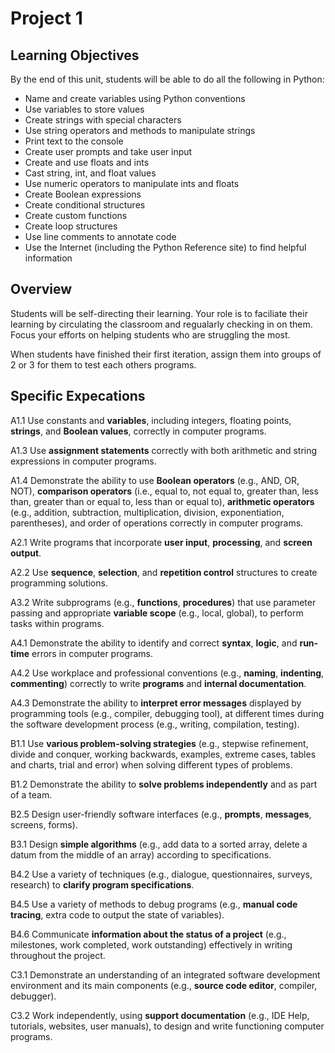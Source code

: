 # Project 1

## Learning Objectives
By the end of this unit, students will be able to do all the following in Python:

* Name and create variables using Python conventions
* Use variables to store values
* Create strings with special characters
* Use string operators and methods to manipulate strings
* Print text to the console
* Create user prompts and take user input
* Create and use floats and ints
* Cast string, int, and float values
* Use numeric operators to manipulate ints and floats
* Create Boolean expressions
* Create conditional structures
* Create custom functions
* Create loop structures
* Use line comments to annotate code
* Use the Internet (including the Python Reference site) to find helpful information


## Overview

Students will be self-directing their learning. Your role is to faciliate their learning by circulating the classroom and regualarly checking in on them. Focus your efforts on helping students who are struggling the most.

When students have finished their first iteration, assign them into groups of 2 or 3 for them to test each others programs.

## Specific Expecations

A1.1 Use constants and **variables**, including integers, floating points, **strings**, and **Boolean values**, correctly in computer programs.

A1.3 Use **assignment statements** correctly with both arithmetic and string expressions in computer programs.

A1.4 Demonstrate the ability to use **Boolean operators** (e.g., AND, OR, NOT), **comparison operators** (i.e., equal to, not equal to, greater than, less than, greater than or equal to, less than or equal to), **arithmetic operators** (e.g., addition, subtraction, multiplication, division, exponentiation, parentheses), and order of operations correctly in computer programs.

A2.1 Write programs that incorporate **user input**, **processing**, and **screen output**.

A2.2 Use **sequence**, **selection**, and **repetition control** structures to create programming solutions.

A3.2 Write subprograms (e.g., **functions**, **procedures**) that use parameter passing and appropriate **variable scope** (e.g., local, global), to perform tasks within programs.

A4.1 Demonstrate the ability to identify and correct **syntax**, **logic**, and **run-time** errors in computer programs.

A4.2 Use workplace and professional conventions (e.g., **naming**, **indenting**, **commenting**) correctly to write **programs** and **internal documentation**.

A4.3 Demonstrate the ability to **interpret error messages** displayed by programming tools (e.g., compiler, debugging tool), at different times during the software development process (e.g., writing, compilation, testing).

B1.1 Use **various problem-solving strategies** (e.g., stepwise refinement, divide and conquer, working backwards, examples, extreme cases, tables and charts, trial and error) when solving different types of problems.

B1.2 Demonstrate the ability to **solve problems independently** and as part of a team.

B2.5 Design user-friendly software interfaces (e.g., **prompts**, **messages**, screens, forms).

B3.1 Design **simple algorithms** (e.g., add data to a sorted array, delete a datum from the middle of an array) according to specifications.

B4.2 Use a variety of techniques (e.g., dialogue, questionnaires, surveys, research) to **clarify program specifications**.

B4.5 Use a variety of methods to debug programs (e.g., **manual code tracing**, extra code to output the state of variables).

B4.6 Communicate **information about the status of a project** (e.g., milestones, work completed, work outstanding) effectively in writing throughout the project.

C3.1 Demonstrate an understanding of an integrated software development environment and its main components (e.g., **source code editor**, compiler, debugger).

C3.2 Work independently, using **support documentation** (e.g., IDE Help, tutorials, websites, user manuals), to design and write functioning computer programs.
